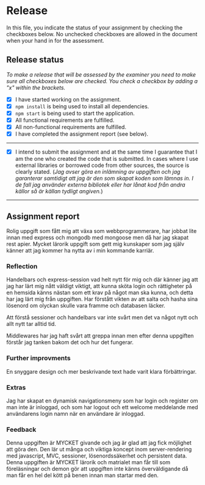 # Release

In this file, you indicate the status of your assignment by checking the checkboxes below. No unchecked checkboxes are allowed in the document when your hand in for the assessment.

## Release status

_To make a release that will be assessed by the examiner you need to make sure all checkboxes below are checked. You check a checkbox by adding a "x" within the brackets._

- [x] I have started working on the assignment.
- [x] `npm install` is being used to install all dependencies.
- [x] `npm start` is being used to start the application.
- [x] All functional requirements are fulfilled.
- [x] All non-functional requirements are fulfilled.
- [x] I have completed the assignment report (see below).

---

- [x] I intend to submit the assignment and at the same time I guarantee that I am the one who created the code that is submitted. In cases where I use external libraries or borrowed code from other sources, the source is clearly stated.
(_Jag avser göra en inlämning av uppgiften och jag garanterar samtidigt att jag är den som skapat koden som lämnas in. I de fall jag använder externa bibliotek eller har lånat kod från andra källor så är källan tydligt angiven._)

---

## Assignment report

Rolig uppgift som fått mig att växa som webbprogrammerare, har jobbat lite innan med express och mongodb med mongoose men då har jag skapat rest apier.
Mycket lärorik uppgift som gett mig kunskaper som jag själv känner att jag kommer ha nytta av i min kommande karriär.

### Reflection

Handelbars och express-session vad helt nytt för mig och där känner jag att jag har lärt mig nått väldigt viktigt, att kunna sköta login och rättigheter på en hemsida känns nästan som ett krav på något man ska kunna, och detta har jag lärt mig från uppgiften.
Har förstått vikten av att salta och hasha sina lösenord om olyckan skulle vara framme och databasen läcker.

Att förstå sessioner och handelbars var inte svårt men det va något nytt och allt nytt tar alltid tid.

Middlewares har jag haft svårt att greppa innan men efter denna uppgiften förstår jag tanken bakom det och hur det fungerar.

### Further improvments

En snyggare design och mer beskrivande text hade varit klara förbättringar.

### Extras

Jag har skapat en dynamisk navigationsmeny som har login och register om man inte är inloggad, och som har logout och ett welcome meddelande med användarens login namn när en användare är inloggad.

### Feedback

Denna uppgiften är MYCKET givande och jag är glad att jag fick möjlighet att göra den. Den lär ut många och viktiga koncept inom server-rendering med javascript, MVC, sessioner, lösenordssäkerhet och persistent data. Denna uppgiften är MYCKET lärorik och matrialet man får till som föreläsningar och demon gör att uppgiften inte känns överväldigande då man får en hel del kött på benen innan man startar med den.
